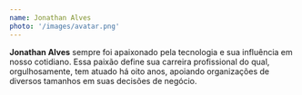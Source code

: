 ```yaml
---
name: Jonathan Alves
photo: '/images/avatar.png'
---
```

**Jonathan Alves** sempre foi apaixonado pela tecnologia e sua influência em nosso cotidiano. Essa paixão define sua carreira profissional do qual, orgulhosamente, tem atuado há oito anos, apoiando organizações de diversos tamanhos em suas decisões de negócio.
